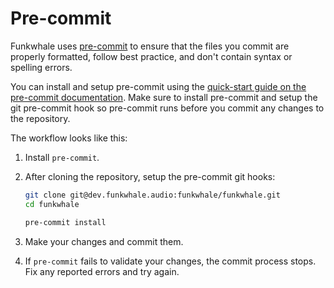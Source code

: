 # Pre-commit

Funkwhale uses [pre-commit](https://pre-commit.com/) to ensure that the files you commit are properly formatted, follow best practice, and don't contain syntax or spelling errors.

You can install and setup pre-commit using the [quick-start guide on the pre-commit documentation](https://pre-commit.com/#quick-start). Make sure to install pre-commit and setup the git pre-commit hook so pre-commit runs before you commit any changes to the repository.

The workflow looks like this:

1. Install `pre-commit`.
2. After cloning the repository, setup the pre-commit git hooks:

   ```sh
   git clone git@dev.funkwhale.audio:funkwhale/funkwhale.git
   cd funkwhale

   pre-commit install
   ```

3. Make your changes and commit them.
4. If `pre-commit` fails to validate your changes, the commit process stops. Fix any reported errors and try again.
